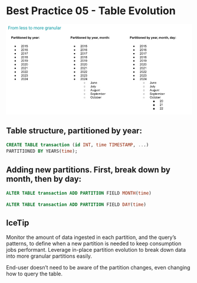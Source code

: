 #  Best Practice 05 - Table Evolution


![best_practice_3a.jpg](../../images/best_practice_3a.jpg)

## Table structure, partitioned by year:

```sql
CREATE TABLE transaction (id INT, time TIMESTAMP, ...) 
PARTITIONED BY YEARS(time);
```

## Adding new partitions. First, break down by month, then by day:

```sql
ALTER TABLE transaction ADD PARTITION FIELD MONTH(time)
```

```sql
ALTER TABLE transaction ADD PARTITION FIELD DAY(time)
```

## IceTip
Monitor the amount of data ingested in each partition, and the query’s patterns, to define when a new partition is needed to keep consumption jobs performant. 
Leverage in-place partition evolution to break down data into more granular partitions easily. 

End-user doesn’t need to be aware of the partition changes, even changing how to query the table.
